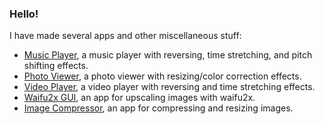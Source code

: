 ### Hello!

I have made several apps and other miscellaneous stuff:
- [Music Player](https://github.com/Tenpi/Music-Player), a music player with reversing, time stretching, and pitch shifting effects.
- [Photo Viewer](https://github.com/Tenpi/Photo-Viewer), a photo viewer with resizing/color correction effects.
- [Video Player](https://github.com/Tenpi/Video-Player), a video player with reversing and time stretching effects.
- [Waifu2x GUI](https://github.com/Tenpi/Waifu2x-GUI), an app for upscaling images with waifu2x.
- [Image Compressor](https://github.com/Tenpi/Image-Compressor), an app for compressing and resizing images.
